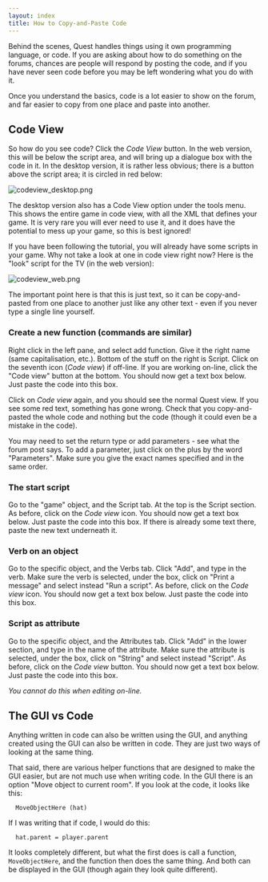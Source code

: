 ```yaml
---
layout: index
title: How to Copy-and-Paste Code
---
```


Behind the scenes, Quest handles things using it own programming language, or code. If you are asking about how to do something on the forums, chances are people will respond by posting the code, and if you have never seen code before you may be left wondering what you do with it.

Once you understand the basics, code is a lot easier to show on the forum, and far easier to copy from one place and paste into another.


Code View
---------

So how do you see code? Click the _Code View_ button. In the web version, this will be below the script area, and will bring up a dialogue box with the code in it. In the desktop version, it is rather less obvious; there is a button above the script area; it is circled in red below:

![](codeview_desktop.png "codeview_desktop.png")

The desktop version also has a Code View option under the tools menu. This shows the entire game in code view, with all the XML that defines your game. It is very rare you will ever need to use it, and it does have the potential to mess up your game, so this is best ignored!

If you have been following the tutorial, you will already have some scripts in your game. Why not take a look at one in code view right now? Here is the "look" script for the TV (in the web version):

![](codeview_web.png "codeview_web.png")

The important point here is that this is just text, so it can be copy-and-pasted from one place to another just like any other text - even if you never type a single line yourself.



### Create a new function (commands are similar)

Right click in the left pane, and select add function. Give it the right name (same capitalisation, etc.). Bottom of the stuff on the right is Script. Click on the seventh icon (_Code view_) if off-line. If you are working on-line, click the "Code view" button at the bottom. You should now get a text box below. Just paste the code into this box.

Click on _Code view_ again, and you should see the normal Quest view. If you see some red text, something has gone wrong. Check that you copy-and-pasted the whole code and nothing but the code (though it could even be a mistake in the code).

You may need to set the return type or add parameters - see what the forum post says. To add a parameter, just click on the plus by the word "Parameters". Make sure you give the exact names specified and in the same order.


### The start script

Go to the "game" object, and the Script tab. At the top is the Script section. As before, click on the _Code view_ icon. You should now get a text box below. Just paste the code into this box. If there is already some text there, paste the new text underneath it.


### Verb on an object

Go to the specific object, and the Verbs tab. Click "Add", and type in the verb. Make sure the verb is selected, under the box, click on "Print a message" and select instead "Run a script". As before, click on the _Code view_ icon. You should now get a text box below. Just paste the code into this box.


### Script as attribute

Go to the specific object, and the Attributes tab. Click "Add" in the lower section, and type in the name of the attribute. Make sure the attribute is selected, under the box, click on "String" and select instead "Script". As before, click on the _Code view_ button. You should now get a text box below. Just paste the code into this box.

_You cannot do this when editing on-line._


The GUI vs Code
---------------

Anything written in code can also be written using the GUI, and anything created using the GUI can also be written in code. They are just two ways of looking at the same thing.

That said, there are various helper functions that are designed to make the GUI easier, but are not much use when writing code. In the GUI there is an option "Move object to current room". If you look at the code, it looks like this:
```
  MoveObjectHere (hat)
```
If I was writing that if code, I would do this:
```
  hat.parent = player.parent
```
It looks completely different, but what the first does is call a function, `MoveObjectHere`, and the function then does the same thing. And both can be displayed in the GUI (though again they look quite different).

